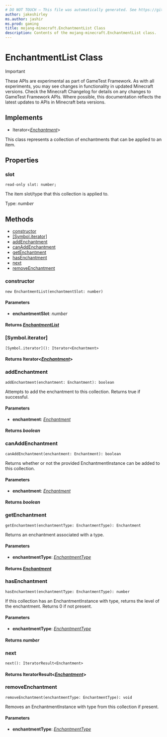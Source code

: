 ```yaml
---
# DO NOT TOUCH — This file was automatically generated. See https://github.com/Mojang/MinecraftScriptingApiDocsGenerator to modify descriptions, examples, etc.
author: jakeshirley
ms.author: jashir
ms.prod: gaming
title: mojang-minecraft.EnchantmentList Class
description: Contents of the mojang-minecraft.EnchantmentList class.
---
```

# EnchantmentList Class
>[!IMPORTANT]
>These APIs are experimental as part of GameTest Framework. As with all experiments, you may see changes in functionality in updated Minecraft versions. Check the Minecraft Changelog for details on any changes to GameTest Framework APIs. Where possible, this documentation reflects the latest updates to APIs in Minecraft beta versions.

## Implements
- Iterator&lt;[*Enchantment*](Enchantment.md)&gt;

This class represents a collection of enchantments that can be applied to an item.

## Properties
### **slot**
`read-only slot: number;`

The item slot/type that this collection is applied to.

Type: *number*


## Methods
- [constructor](#constructor)
- [[Symbol.iterator]](#[symbol.iterator])
- [addEnchantment](#addenchantment)
- [canAddEnchantment](#canaddenchantment)
- [getEnchantment](#getenchantment)
- [hasEnchantment](#hasenchantment)
- [next](#next)
- [removeEnchantment](#removeenchantment)
  
### **constructor**
`
new EnchantmentList(enchantmentSlot: number)
`

#### **Parameters**
- **enchantmentSlot**: *number*

#### **Returns** [*EnchantmentList*](EnchantmentList.md)
### **[Symbol.iterator]**
`
[Symbol.iterator](): Iterator<Enchantment>
`


#### **Returns** Iterator&lt;[*Enchantment*](Enchantment.md)&gt;
### **addEnchantment**
`
addEnchantment(enchantment: Enchantment): boolean
`

Attempts to add the enchantment to this collection. Returns true if successful.
#### **Parameters**
- **enchantment**: [*Enchantment*](Enchantment.md)

#### **Returns** *boolean*
### **canAddEnchantment**
`
canAddEnchantment(enchantment: Enchantment): boolean
`

Returns whether or not the provided EnchantmentInstance can be added to this collection.
#### **Parameters**
- **enchantment**: [*Enchantment*](Enchantment.md)

#### **Returns** *boolean*
### **getEnchantment**
`
getEnchantment(enchantmentType: EnchantmentType): Enchantment
`

Returns an enchantment associated with a type.
#### **Parameters**
- **enchantmentType**: [*EnchantmentType*](EnchantmentType.md)

#### **Returns** [*Enchantment*](Enchantment.md)
### **hasEnchantment**
`
hasEnchantment(enchantmentType: EnchantmentType): number
`

If this collection has an EnchantmentInstance with type, returns the level of the enchantment. Returns 0 if not present.
#### **Parameters**
- **enchantmentType**: [*EnchantmentType*](EnchantmentType.md)

#### **Returns** *number*
### **next**
`
next(): IteratorResult<Enchantment>
`


#### **Returns** IteratorResult&lt;[*Enchantment*](Enchantment.md)&gt;
### **removeEnchantment**
`
removeEnchantment(enchantmentType: EnchantmentType): void
`

Removes an EnchantmentInstance with type from this collection if present.
#### **Parameters**
- **enchantmentType**: [*EnchantmentType*](EnchantmentType.md)
